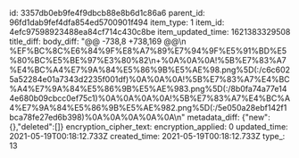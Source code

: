 id: 3357db0eb9fe4f9dbcb88e8b6d1c86a6
parent_id: 96fd1dab9fef4dfa854ed5700901f494
item_type: 1
item_id: 4efc97598923488ea84cf714c430c8be
item_updated_time: 1621383329508
title_diff: 
body_diff: "@@ -738,8 +738,169 @@\\n %EF%BC%8C%E6%84%9F%E8%A7%89%E7%94%9F%E5%91%BD%E5%80%BC%E5%BE%97%E3%80%82\\n+%0A%0A%0A!%5B%E7%83%A7%E4%BC%A4%E7%9A%84%E5%86%9B%E5%AE%98.png%5D(:/c6c6025a52284e01a7343d2235f001df)%0A%0A%0A!%5B%E7%83%A7%E4%BC%A4%E7%9A%84%E5%86%9B%E5%AE%983.png%5D(:/8b0fa74a77e144e680b09cbcc0ef75c1)%0A%0A%0A%0A!%5B%E7%83%A7%E4%BC%A4%E7%9A%84%E5%86%9B%E5%AE%982.png%5D(:/5e050a28ebf142f1bca78fe27ed6b398)%0A%0A%0A%0A%0A\\n"
metadata_diff: {"new":{},"deleted":[]}
encryption_cipher_text: 
encryption_applied: 0
updated_time: 2021-05-19T00:18:12.733Z
created_time: 2021-05-19T00:18:12.733Z
type_: 13